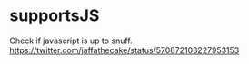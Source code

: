 # supportsJS

Check if javascript is up to snuff.  
<https://twitter.com/jaffathecake/status/570872103227953153>
